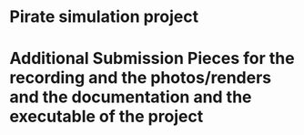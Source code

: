 # Pirate simulation project
# Additional Submission Pieces for the recording and the photos/renders and the documentation and the executable of the project